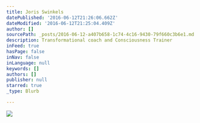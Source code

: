 ```yaml
---
title: Joris Swinkels
datePublished: '2016-06-12T21:26:06.662Z'
dateModified: '2016-06-12T21:25:04.409Z'
author: []
sourcePath: _posts/2016-06-12-a407b658-1c74-4c16-9430-79f660c3b6e1.md
description: Transformational coach and Consciousness Trainer
inFeed: true
hasPage: false
inNav: false
inLanguage: null
keywords: []
authors: []
publisher: null
starred: true
_type: Blurb

---
```

![](https://the-grid-user-content.s3-us-west-2.amazonaws.com/593fe0f0-c498-45e7-b0ce-d521d6534d9e.jpg)